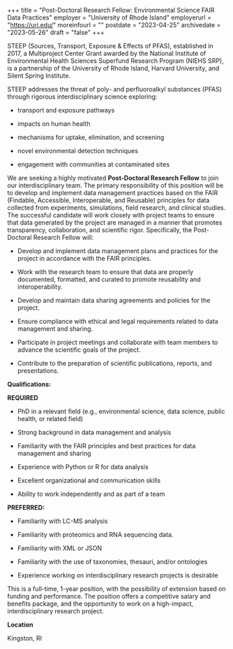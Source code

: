 +++
title = "Post-Doctoral Research Fellow: Environmental Science FAIR Data Practices"
employer = "University of Rhode Island"
employerurl = "https://uri.edu/"
moreinfourl = ""
postdate = "2023-04-25"
archivedate = "2023-05-26"
draft = "false"
+++

STEEP (Sources, Transport, Exposure & Effects of PFAS), established in 2017, a Multiproject Center Grant awarded by the National Institute of Environmental Health Sciences Superfund Research Program (NIEHS SRP), is a partnership of the University of Rhode Island, Harvard University, and Silent Spring Institute.

STEEP addresses the threat of poly- and perfluoroalkyl substances (PFAS) through rigorous interdisciplinary science exploring:

- transport and exposure pathways

- impacts on human health

- mechanisms for uptake, elimination, and screening

- novel environmental detection techniques

- engagement with communities at contaminated sites

We are seeking a highly motivated **Post-Doctoral Research Fellow** to join our interdisciplinary team. The primary responsibility of this position will be to develop and implement data management practices based on the FAIR (Findable, Accessible, Interoperable, and Reusable) principles for data collected from experiments, simulations, field research, and clinical studies. The successful candidate will work closely with project teams to ensure that data generated by the project are managed in a manner that promotes transparency, collaboration, and scientific rigor. Specifically, the Post-Doctoral Research Fellow will:

- Develop and implement data management plans and practices for the project in accordance with the FAIR principles.

- Work with the research team to ensure that data are properly documented, formatted, and curated to promote reusability and interoperability.

- Develop and maintain data sharing agreements and policies for the project.

- Ensure compliance with ethical and legal requirements related to data management and sharing.

- Participate in project meetings and collaborate with team members to advance the scientific goals of the project.

- Contribute to the preparation of scientific publications, reports, and presentations.

**Qualifications:**

**REQUIRED**

- PhD in a relevant field (e.g., environmental science, data science, public health, or related field)

- Strong background in data management and analysis

- Familiarity with the FAIR principles and best practices for data management and sharing

- Experience with Python or R for data analysis

- Excellent organizational and communication skills

- Ability to work independently and as part of a team

**PREFERRED:**

- Familiarity with LC-MS analysis

- Familiarity with proteomics and RNA sequencing data.

- Familiarity with XML or JSON

- Familiarity with the use of taxonomies, thesauri, and/or ontologies

- Experience working on interdisciplinary research projects is desirable

This is a full-time, 1-year position, with the possibility of extension based on funding and performance. The position offers a competitive salary and benefits package, and the opportunity to work on a high-impact, interdisciplinary research project.

**Location**

Kingston, RI
